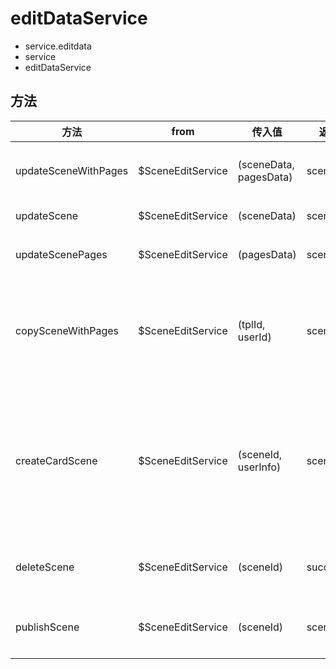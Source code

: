 # editDataService

- service.editdata
- service
- editDataService

## 方法

方法                   | from              | 传入值                    | 返回值        | 含义
-------------------- | ----------------- | ---------------------- | ---------- | -------------------
updateSceneWithPages | $SceneEditService | (sceneData, pagesData) | scene      | 更新scene和pages
updateScene          | $SceneEditService | (sceneData)            | scene      | 更新scene
updateScenePages     | $SceneEditService | (pagesData)            | scene      | 更新场景pages
copySceneWithPages   | $SceneEditService | (tplId, userId)        | scene      | 根据一个模板拷贝一个新的scene
createCardScene      | $SceneEditService | (sceneId, userInfo)    | scene      | 根据用户信息生成当前用户的名片场景数据
deleteScene          | $SceneEditService | (sceneId)              | successObj | 删除scene和pages
publishScene         | $SceneEditService | (sceneId)              | scene      | 检查是否字体css
